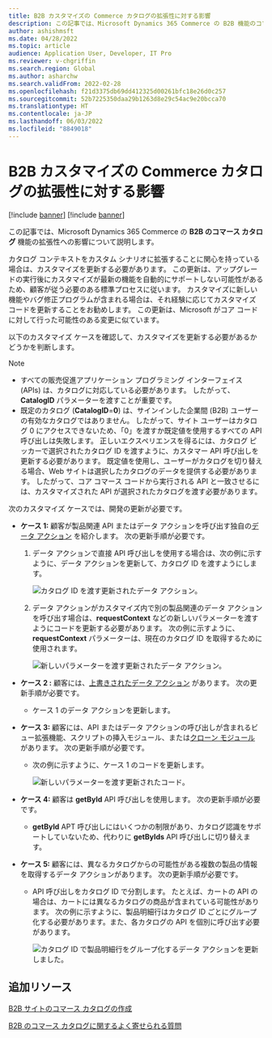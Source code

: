 ```yaml
---
title: B2B カスタマイズの Commerce カタログの拡張性に対する影響
description: この記事では、Microsoft Dynamics 365 Commerce の B2B 機能のコマース カタログの拡張性への影響について説明します。
author: ashishmsft
ms.date: 04/28/2022
ms.topic: article
audience: Application User, Developer, IT Pro
ms.reviewer: v-chgriffin
ms.search.region: Global
ms.author: asharchw
ms.search.validFrom: 2022-02-28
ms.openlocfilehash: f21d3375db69dd412325d00261bfc18e26d0c257
ms.sourcegitcommit: 52b7225350daa29b1263d8e29c54ac9e20bcca70
ms.translationtype: HT
ms.contentlocale: ja-JP
ms.lasthandoff: 06/03/2022
ms.locfileid: "8849018"
---
```

# <a name="extensibility-impact-of-commerce-catalogs-for-b2b-customizations"></a>B2B カスタマイズの Commerce カタログの拡張性に対する影響

[!include [banner](includes/banner.md)]
[!include [banner](includes/preview-banner.md)]

この記事では、Microsoft Dynamics 365 Commerce の **B2B のコマース カタログ** 機能の拡張性への影響について説明します。

カタログ コンテキストをカスタム シナリオに拡張することに関心を持っている場合は、カスタマイズを更新する必要があります。 この更新は、アップグレードの実行後にカスタマイズが最新の機能を自動的にサポートしない可能性があるため、顧客が従う必要のある標準プロセスに従います。 カスタマイズに新しい機能やバグ修正プログラムが含まれる場合は、それ経験に応じてカスタマイズ コードを更新することをお勧めします。 この更新は、Microsoft がコア コードに対して行った可能性のある変更に似ています。

以下のカスタマイズ ケースを確認して、カスタマイズを更新する必要があるかどうかを判断します。

> [!NOTE]
> - すべての販売促進アプリケーション プログラミング インターフェイス (APIs) は、カタログに対応している必要があります。 したがって、**CatalogID** パラメーターを渡すことが重要です。
> - 既定のカタログ (**CatalogID**=**0**) は、サインインした企業間 (B2B) ユーザーの有効なカタログではありません。 したがって、サイト ユーザーはカタログ 0 にアクセスできないため、「0」を渡すか既定値を使用するすべての API 呼び出しは失敗します。 正しいエクスペリエンスを得るには、カタログ ピッカーで選択されたカタログ ID を渡すように、カスタマー API 呼び出しを更新する必要があります。 既定値を使用し、ユーザーがカタログを切り替える場合、Web サイトは選択したカタログのデータを提供する必要があります。 したがって、コア コマース コードから実行される API と一致させるには、カスタマイズされた API が選択されたカタログを渡す必要があります。

次のカスタマイズ ケースでは、開発の更新が必要です。

- **ケース 1:** 顧客が製品関連 API またはデータ アクションを呼び出す独自の[データ アクション](e-commerce-extensibility/data-actions.md) を紹介します。 次の更新手順が必要です。

    1. データ アクションで直接 API 呼び出しを使用する場合は、次の例に示すように、データ アクションを更新して、カタログ ID を渡すようにします。

        ![カタログ ID を渡す更新されたデータ アクション。](./media/customization1_a.png)

    1. データ アクションがカスタマイズ内で別の製品関連のデータ アクションを呼び出す場合は、**requestContext** などの新しいパラメーターを渡すようにコードを更新する必要があります。 次の例に示すように、**requestContext** パラメーターは、現在のカタログ ID を取得するために使用されます。

        ![新しいパラメーターを渡す更新されたデータ アクション。](./media/customization1_b.png)

- **ケース 2 :** 顧客には、[上書きされたデータ アクション](e-commerce-extensibility/data-action-overrides.md) があります。 次の更新手順が必要です。

    - ケース 1 のデータ アクションを更新します。

- **ケース 3:** 顧客には、API またはデータ アクションの呼び出しが含まれるビュー拡張機能、スクリプトの挿入モジュール、または[クローン モジュール](e-commerce-extensibility/modules-overview.md#clone-a-module-library-module) があります。 次の更新手順が必要です。

    - 次の例に示すように、ケース 1 のコードを更新します。

       ![新しいパラメーターを渡す更新されたコード。](./media/customization3.png)

- **ケース 4:** 顧客は **getById** API 呼び出しを使用します。 次の更新手順が必要です。

    - **getById** APT 呼び出しにはいくつかの制限があり、カタログ認識をサポートしていないため、代わりに **getByIds** API 呼び出しに切り替えます。

- **ケース 5:** 顧客には、異なるカタログからの可能性がある複数の製品の情報を取得するデータ アクションがあります。 次の更新手順が必要です。

    - API 呼び出しをカタログ ID で分割します。 たとえば、カートの API の場合は、カートには異なるカタログの商品が含まれている可能性があります。 次の例に示すように、製品明細行はカタログ ID ごとにグループ化する必要があります。また、各カタログの API を個別に呼び出す必要があります。

        ![カタログ ID で製品明細行をグループ化するデータ アクションを更新しました。](./media/customization5.png)

## <a name="additional-resources"></a>追加リソース

[B2B サイトのコマース カタログの作成](catalogs-b2b-sites.md)

[B2B のコマース カタログに関するよく寄せられる質問](catalogs-b2b-sites-FAQ.md)
